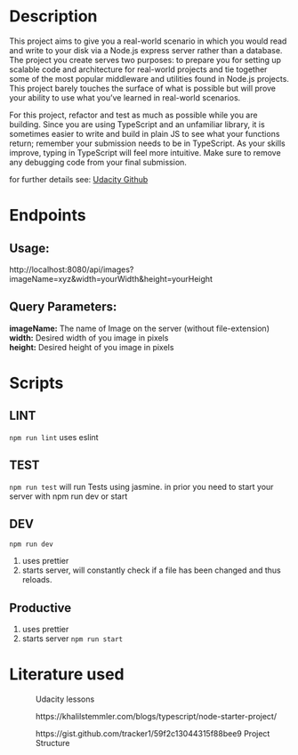 # Description

This project aims to give you a real-world scenario in which you would read and write to your disk via a Node.js express server rather than a database. The project you create serves two purposes: to prepare you for setting up scalable code and architecture for real-world projects and tie together some of the most popular middleware and utilities found in Node.js projects. This project barely touches the surface of what is possible but will prove your ability to use what you’ve learned in real-world scenarios.

For this project, refactor and test as much as possible while you are building. Since you are using TypeScript and an unfamiliar library, it is sometimes easier to write and build in plain JS to see what your functions return; remember your submission needs to be in TypeScript. As your skills improve, typing in TypeScript will feel more intuitive. Make sure to remove any debugging code from your final submission.

for further details see: [Udacity Github](https://github.com/udacity/nd-0067-c1-building-a-server-project-starter/blob/master/README.md#image-processing-api)

# Endpoints

## Usage:

http://localhost:8080/api/images?imageName=xyz&width=yourWidth&height=yourHeight

## Query Parameters:

<strong>imageName:</strong> The name of Image on the server (without file-extension)<br>
<strong>width:</strong> Desired width of you image in pixels<br>
<strong>height:</strong> Desired height of you image in pixels

# Scripts

## LINT

`npm run lint`
uses eslint

## TEST

`npm run test`
will run Tests using jasmine.
in prior you need to start your server with npm run dev or start

## DEV

`npm run dev`

1. uses prettier
2. starts server, will constantly check if a file has been changed and thus reloads.

## Productive

1. uses prettier
2. starts server
   `npm run start`

# Literature used

<ol>
    <ul>Udacity lessons</ul>
    <ul>https://khalilstemmler.com/blogs/typescript/node-starter-project/</ul>
    <ul>https://gist.github.com/tracker1/59f2c13044315f88bee9 Project Structure</ul>
</ol>
